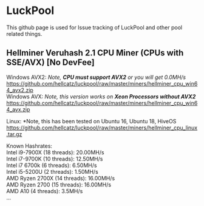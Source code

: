 # LuckPool
This github page is used for Issue tracking of LuckPool and other pool related things.


## Hellminer Veruhash 2.1 CPU Miner (CPUs with SSE/AVX) [No DevFee]
Windows AVX2: *Note, **CPU must support AVX2** or you will get 0.0MH/s*  
  https://github.com/hellcatz/luckpool/raw/master/miners/hellminer_cpu_win64_avx2.zip  
Windows AVX: *Note, this version works on **Xeon Processors without AVX2***  
  https://github.com/hellcatz/luckpool/raw/master/miners/hellminer_cpu_win64_avx.zip  

Linux: *Note, this has been tested on Ubuntu 16, Ubuntu 18, HiveOS  
  https://github.com/hellcatz/luckpool/raw/master/miners/hellminer_cpu_linux.tar.gz
  
  
Known Hashrates:  
  Intel i9-7900X (18 threads): 20.00MH/s  
  Intel i7-9700K (10 threads): 12.50MH/s  
  Intel i7 6700k (6 threads): 6.50MH/s  
  Intel i5-5200U (2 threads): 1.50MH/s  
  AMD Ryzen 2700X (14 threads): 16.00MH/s  
  AMD Ryzen 2700 (15 threads): 16.00MH/s  
  AMD A10 (4 threads): 3.5MH/s  
  ...
